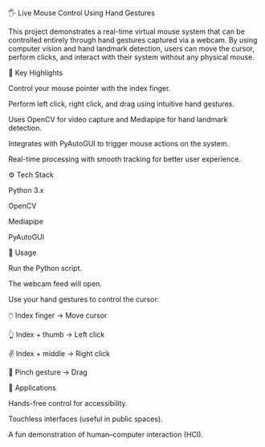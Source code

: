 🖐️ Live Mouse Control Using Hand Gestures

This project demonstrates a real-time virtual mouse system that can be controlled entirely through hand gestures captured via a webcam. By using computer vision and hand landmark detection, users can move the cursor, perform clicks, and interact with their system without any physical mouse.

🔑 Key Highlights

Control your mouse pointer with the index finger.

Perform left click, right click, and drag using intuitive hand gestures.

Uses OpenCV for video capture and Mediapipe for hand landmark detection.

Integrates with PyAutoGUI to trigger mouse actions on the system.

Real-time processing with smooth tracking for better user experience.

⚙️ Tech Stack

Python 3.x

OpenCV

Mediapipe

PyAutoGUI

🚀 Usage

Run the Python script.

The webcam feed will open.

Use your hand gestures to control the cursor:

🖱️ Index finger → Move cursor

👆 Index + thumb → Left click

✌️ Index + middle → Right click

🤏 Pinch gesture → Drag

📌 Applications

Hands-free control for accessibility.

Touchless interfaces (useful in public spaces).

A fun demonstration of human–computer interaction (HCI).
